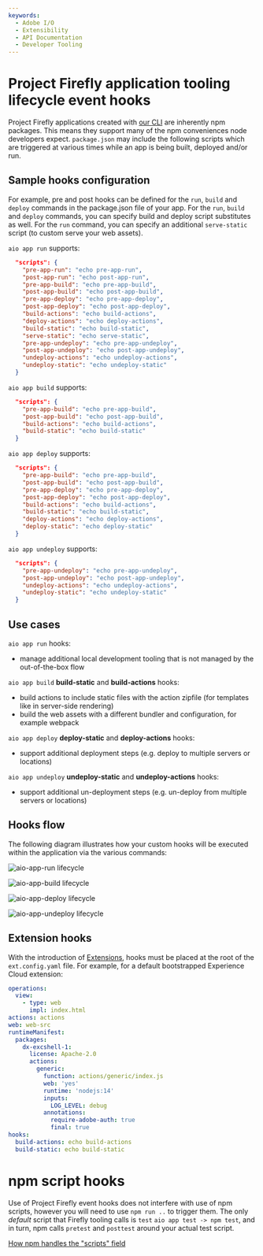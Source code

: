 ```yaml
---
keywords:
  - Adobe I/O
  - Extensibility
  - API Documentation
  - Developer Tooling
---
```



# Project Firefly application tooling lifecycle event hooks

Project Firefly applications created with [our CLI](https://github.com/adobe/aio-cli) are inherently npm packages.
This means they support many of the npm conveniences node developers expect. `package.json` may include the following scripts which are triggered at various times while an app is being built, deployed and/or run.

## Sample hooks configuration

For example, pre and post hooks can be defined for the `run`, `build` and `deploy` commands in the package.json file of your app. For the `run`, `build` and `deploy` commands, you can specify build and deploy script substitutes as well. For the `run` command, you can specify an additional `serve-static` script (to custom serve your web assets).

`aio app run` supports:
```json
  "scripts": {
    "pre-app-run": "echo pre-app-run",
    "post-app-run": "echo post-app-run",
    "pre-app-build": "echo pre-app-build",
    "post-app-build": "echo post-app-build",
    "pre-app-deploy": "echo pre-app-deploy",
    "post-app-deploy": "echo post-app-deploy",
    "build-actions": "echo build-actions",
    "deploy-actions": "echo deploy-actions",
    "build-static": "echo build-static",
    "serve-static": "echo serve-static",
    "pre-app-undeploy": "echo pre-app-undeploy",
    "post-app-undeploy": "echo post-app-undeploy",
    "undeploy-actions": "echo undeploy-actions",
    "undeploy-static": "echo undeploy-static"
  }
  ```

`aio app build` supports:
```json
  "scripts": {
    "pre-app-build": "echo pre-app-build",
    "post-app-build": "echo post-app-build",
    "build-actions": "echo build-actions",
    "build-static": "echo build-static"
  }
  ```

`aio app deploy` supports:
```json
  "scripts": {
    "pre-app-build": "echo pre-app-build",
    "post-app-build": "echo post-app-build",
    "pre-app-deploy": "echo pre-app-deploy",
    "post-app-deploy": "echo post-app-deploy",
    "build-actions": "echo build-actions",
    "build-static": "echo build-static",
    "deploy-actions": "echo deploy-actions",
    "deploy-static": "echo deploy-static"
  }
  ```

`aio app undeploy` supports:
```json
  "scripts": {
    "pre-app-undeploy": "echo pre-app-undeploy",
    "post-app-undeploy": "echo post-app-undeploy",
    "undeploy-actions": "echo undeploy-actions",
    "undeploy-static": "echo undeploy-static"
  }
  ```

## Use cases

`aio app run` hooks:
- manage additional local development tooling that is not managed by the out-of-the-box flow

`aio app build` **build-static** and **build-actions** hooks:
- build actions to include static files with the action zipfile (for templates like in server-side rendering)
- build the web assets with a different bundler and configuration, for example webpack

`aio app deploy` **deploy-static** and **deploy-actions** hooks:
- support additional deployment steps (e.g. deploy to multiple servers or locations)

`aio app undeploy` **undeploy-static** and **undeploy-actions** hooks:
- support additional un-deployment steps (e.g. un-deploy from multiple servers or locations)

## Hooks flow

The following diagram illustrates how your custom hooks will be executed within the application via the various commands:

![aio-app-run lifecycle](../images/aio-app-run.png)

![aio-app-build lifecycle](../images/aio-app-build.png)

![aio-app-deploy lifecycle](../images/aio-app-deploy.png)

![aio-app-undeploy lifecycle](../images/aio-app-undeploy.png)

## Extension hooks

With the introduction of [Extensions](extensions/index.md), hooks must be placed at the root of the `ext.config.yaml` file.
For example, for a default bootstrapped Experience Cloud extension: 

```yaml
operations:
  view:
    - type: web
      impl: index.html
actions: actions
web: web-src
runtimeManifest:
  packages:
    dx-excshell-1:
      license: Apache-2.0
      actions:
        generic:
          function: actions/generic/index.js
          web: 'yes'
          runtime: 'nodejs:14'
          inputs:
            LOG_LEVEL: debug
          annotations:
            require-adobe-auth: true
            final: true
hooks:
  build-actions: echo build-actions
  build-static: echo build-static
``` 

# npm script hooks

Use of Project Firefly event hooks does not interfere with use of npm scripts, however you will need to use `npm run ..` to trigger them.
The only _default_ script that Firefly tooling calls is `test`
`aio app test -> npm test`, and in turn, npm calls `pretest` and `posttest` around your actual test script.

[How npm handles the "scripts" field](https://docs.npmjs.com/misc/scripts)
